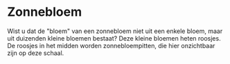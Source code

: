 # Zonnebloem

Wist u dat de "bloem" van een zonnebloem niet uit een enkele bloem, maar uit
duizenden kleine bloemen bestaat? Deze kleine bloemen heten roosjes. De roosjes
in het midden worden zonnebloempitten, die hier onzichtbaar zijn op deze schaal.
